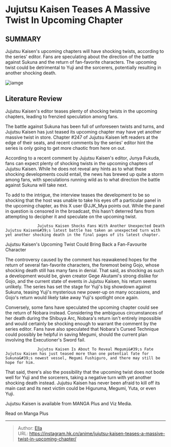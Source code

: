 # Jujutsu Kaisen Teases A Massive Twist In Upcoming Chapter


## SUMMARY 



  Jujutsu Kaisen&#39;s upcoming chapters will have shocking twists, according to the series&#39; editor.   Fans are speculating about the direction of the battle against Sukuna and the return of fan-favorite characters.   The upcoming twist could be detrimental to Yuji and the sorcerers, potentially resulting in another shocking death.  

![iamge](https://static1.srcdn.com/wordpress/wp-content/uploads/2023/09/jjk-chapter-236-featuring-yuji-and-sukuna.jpg)

## Literature Review

Jujutsu Kaisen&#39;s editor teases plenty of shocking twists in the upcoming chapters, leading to frenzied speculation among fans. 




The battle against Sukuna has been full of unforeseen twists and turns, and Jujutsu Kaisen has just teased its upcoming chapter may have yet another massive twist in store. Chapter #247 of Jujutsu Kaisen left readers at the edge of their seats, and recent comments by the series&#39; editor hint the series is only going to get more chaotic from here on out.




According to a recent comment by Jujutsu Kaisen&#39;s editor, Junya Fukuda, fans can expect plenty of shocking twists in the upcoming chapters of Jujutsu Kaisen. While he does not reveal any hints as to what these shocking developments could entail, the news has brewed up quite a storm among fans, with speculations running wild as to what direction the battle against Sukuna will take next.


 

To add to the intrigue, the interview teases the development to be so shocking that the host was unable to take his eyes off a particular panel in the upcoming chapter, as this X user @JJK_Mya points out. While the panel in question is censored in the broadcast, this hasn&#39;t deterred fans from attempting to decipher it and speculate on the upcoming twist.

                  Jujutsu Kaisen Shocks Fans With Another Unexpected Death   Jujutsu Kaisen&#39;s latest battle has taken an unexpected turn with yet another shocking death in the final pages of its latest chapter.   





 Jujutsu Kaisen&#39;s Upcoming Twist Could Bring Back a Fan-Favourite Character 
          

The controversy caused by the comment has reawakened hopes for the return of several fan-favorite characters, the foremost being Gojo, whose shocking death still has many fans in denial. That said, as shocking as such a development would be, given creator Gege Akutami&#39;s strong dislike for Gojo, and the current state of events in Jujutsu Kaisen, his return seems unlikely. The series has set the stage for Yuji&#39;s big showdown against Sukuna, teasing Yuji&#39;s mysterious new power-up on many occasions, and Gojo&#39;s return would likely take away Yuji&#39;s spotlight once again.

          




Conversely, some fans have speculated the upcoming chapter could see the return of Nobara instead. Considering the ambiguous circumstances of her death during the Shibuya Arc, Nobara&#39;s return isn&#39;t entirely impossible and would certainly be shocking enough to warrant the comment by the series editor. Fans have also speculated that Nobara&#39;s Cursed Technique could possibly be helpful in saving Megumi, should the current plan involving the Executioner&#39;s Sword fail.

                  Jujutsu Kaisen Is About To Reveal Megumi&#39;s Fate   Jujutsu Kaisen has just teased more than one potential fate for Sukuna&#39;s newest vessel, Megumi Fushiguro, and there may still be hope for him.   

          

That said, there&#39;s also the possibility that the upcoming twist does not bode well for Yuji and the sorcerers, taking a negative turn with yet another shocking death instead​​​​​​. Jujutsu Kaisen has never been afraid to kill off its main cast and its next victim could be Higuruma, Megumi, Yuta, or even Yuji.




Jujutsu Kaisen is available from MANGA Plus and Viz Media.

Read on Manga Plus

---

> Author: [Ella](https://instagram.hk.cn/)  
> URL: https://instagram.hk.cn/anime/jujutsu-kaisen-teases-a-massive-twist-in-upcoming-chapter/  

